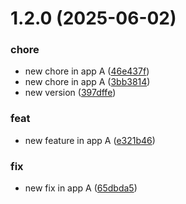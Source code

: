 # 1.2.0 (2025-06-02)

### chore

- new chore in app A ([46e437f](https://github.com/alyssariah/monorepo-changeset/commit/46e437f5e5e1e5e376bd08ee0815f9e6e9d0808e))
- new chore in app A ([3bb3814](https://github.com/alyssariah/monorepo-changeset/commit/3bb38147ef42144145db1e023a8163c5c2664aa7))
- new version ([397dffe](https://github.com/alyssariah/monorepo-changeset/commit/397dffe4303bfad78be6d11e82657a2d49329ccd))

### feat

- new feature in app A ([e321b46](https://github.com/alyssariah/monorepo-changeset/commit/e321b462c724c0aeaecf4ad9d61ac0a2e44131fd))

### fix

- new fix in app A ([65dbda5](https://github.com/alyssariah/monorepo-changeset/commit/65dbda573310f78bd9b60eb1b0cc45f2fe343c05))
